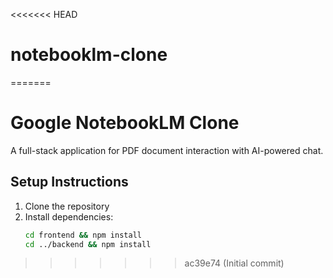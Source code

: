 <<<<<<< HEAD
# notebooklm-clone
=======
# Google NotebookLM Clone

A full-stack application for PDF document interaction with AI-powered chat.

## Setup Instructions

1. Clone the repository
2. Install dependencies:
   ```bash
   cd frontend && npm install
   cd ../backend && npm install
>>>>>>> ac39e74 (Initial commit)
